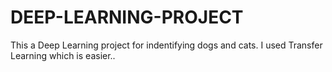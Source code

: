 # DEEP-LEARNING-PROJECT


This a Deep Learning project for indentifying dogs and cats. I used Transfer Learning which is easier..
